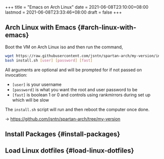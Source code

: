 +++
title = "Emacs on Arch Linux"
date = 2021-06-08T23:10:00+08:00
lastmod = 2021-06-08T23:33:46+08:00
draft = false
+++

## Arch Linux with Emacs {#arch-linux-with-emacs}

Boot the VM on Arch Linux iso and then run the command,

```sh
wget https://raw.githubusercontent.com/jsntn/spartan-arch/my-version/install.sh -O install.sh
bash install.sh [user] [password] [fast]
```

All arguments are optional and will be prompted for if not passed on invocation:

-   `[user]` is your username
-   `[password]` is what you want the root and user password to be
-   `[fast]` is boolean 1 or 0 and controls using rankmirrors during set up which
    will be slow

The `install.sh` script will run and then reboot the computer once done.

-> <https://github.com/jsntn/spartan-arch/tree/my-version>


## Install Packages {#install-packages}


## Load Linux dotfiles {#load-linux-dotfiles}
